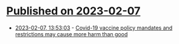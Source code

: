 # [Published on 2023-02-07](index.md)

* [2023-02-07, 13:53:03](https://news.ycombinator.com/item?id=34692707) - [Covid-19 vaccine policy mandates and restrictions may cause more harm than good](https://gh.bmj.com/content/7/5/e008684)
